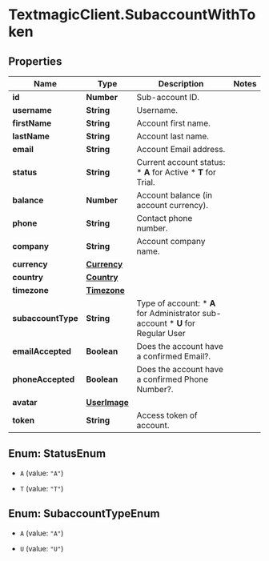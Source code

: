 # TextmagicClient.SubaccountWithToken

## Properties
Name | Type | Description | Notes
------------ | ------------- | ------------- | -------------
**id** | **Number** | Sub-account ID. | 
**username** | **String** | Username. | 
**firstName** | **String** | Account first name. | 
**lastName** | **String** | Account last name. | 
**email** | **String** | Account Email address. | 
**status** | **String** | Current account status: * **A** for Active * **T** for Trial.  | 
**balance** | **Number** | Account balance (in account currency). | 
**phone** | **String** | Contact phone number. | 
**company** | **String** | Account company name. | 
**currency** | [**Currency**](Currency.md) |  | 
**country** | [**Country**](Country.md) |  | 
**timezone** | [**Timezone**](Timezone.md) |  | 
**subaccountType** | **String** | Type of account: *   **A** for Administrator sub-account *   **U** for Regular User  | 
**emailAccepted** | **Boolean** | Does the account have a confirmed Email?. | 
**phoneAccepted** | **Boolean** | Does the account have a confirmed Phone Number?. | 
**avatar** | [**UserImage**](UserImage.md) |  | 
**token** | **String** | Access token of account. | 


<a name="StatusEnum"></a>
## Enum: StatusEnum


* `A` (value: `"A"`)

* `T` (value: `"T"`)




<a name="SubaccountTypeEnum"></a>
## Enum: SubaccountTypeEnum


* `A` (value: `"A"`)

* `U` (value: `"U"`)





